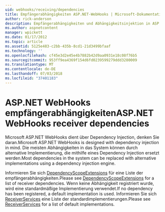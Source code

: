 ```yaml
---
uid: webhooks/receiving/dependencies
title: Empfängerabhängigkeiten ASP.NET-WebHooks | Microsoft-Dokumentation
author: rick-anderson
description: Empfängerabhängigkeiten und Abhängigkeitsinjektion in ASP.NET WebHooks.
ms.author: aspnetcontent
manager: wpickett
ms.date: 01/17/2012
ms.topic: article
ms.assetid: 5125e483-c2bb-435b-8cd1-21d3499bfaaf
ms.technology: ''
ms.openlocfilehash: cf45e3d2e45e4b7882b42d9aa0931e18c08f76b5
ms.sourcegitcommit: 953ff9ea4369f154d6fd0239599279ddd3280009
ms.translationtype: MT
ms.contentlocale: de-DE
ms.lasthandoff: 07/03/2018
ms.locfileid: "37401183"
---
```

# <a name="aspnet-webhooks-receiver-dependencies"></a><span data-ttu-id="bb718-103">ASP.NET WebHooks empfängerabhängigkeiten</span><span class="sxs-lookup"><span data-stu-id="bb718-103">ASP.NET WebHooks receiver dependencies</span></span>

<span data-ttu-id="bb718-104">Microsoft ASP.NET WebHooks dient über Dependency Injection, denken Sie daran.</span><span class="sxs-lookup"><span data-stu-id="bb718-104">Microsoft ASP.NET WebHooks is designed with dependency injection in mind.</span></span> <span data-ttu-id="bb718-105">Die meisten Abhängigkeiten in das System können durch alternative Implementierung, die mithilfe eines Dependency Injection ersetzt werden.</span><span class="sxs-lookup"><span data-stu-id="bb718-105">Most dependencies in the system can be replaced with alternative implementations using a dependency injection engine.</span></span>

<span data-ttu-id="bb718-106">Informieren Sie sich [DependencyScopeExtensions](https://github.com/aspnet/WebHooks/blob/master/src/Microsoft.AspNet.WebHooks.Receivers/Extensions/DependencyScopeExtensions.cs) für eine Liste der empfängerabhängigkeiten.</span><span class="sxs-lookup"><span data-stu-id="bb718-106">Please see [DependencyScopeExtensions](https://github.com/aspnet/WebHooks/blob/master/src/Microsoft.AspNet.WebHooks.Receivers/Extensions/DependencyScopeExtensions.cs) for a list of receiver dependencies.</span></span> <span data-ttu-id="bb718-107">Wenn keine Abhängigkeit registriert wurde, wird eine standardmäßige Implementierung verwendet.</span><span class="sxs-lookup"><span data-stu-id="bb718-107">If no dependency has been registered, a default implementation is used.</span></span> <span data-ttu-id="bb718-108">Informieren Sie sich [ReceiverServices](https://github.com/aspnet/WebHooks/blob/master/src/Microsoft.AspNet.WebHooks.Receivers/Services/ReceiverServices.cs) eine Liste der standardimplementierungen.</span><span class="sxs-lookup"><span data-stu-id="bb718-108">Please see [ReceiverServices](https://github.com/aspnet/WebHooks/blob/master/src/Microsoft.AspNet.WebHooks.Receivers/Services/ReceiverServices.cs) for a list of default implementations.</span></span>

